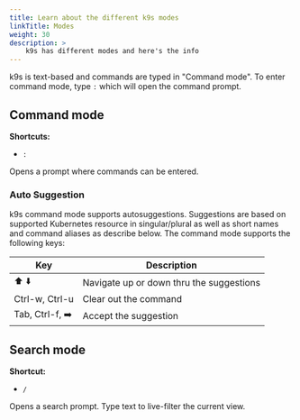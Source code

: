 ```yaml
---
title: Learn about the different k9s modes
linkTitle: Modes
weight: 30
description: >
    k9s has different modes and here's the info
---
```


k9s is text-based and commands are typed in "Command mode". To enter command mode, type `:` which will open the command prompt.

## Command mode

**Shortcuts:** 
- `:`

Opens a prompt where commands can be entered.

### Auto Suggestion

k9s command mode supports autosuggestions. Suggestions are based on supported Kubernetes resource in singular/plural as well as short names and command aliases as describe below. The command mode supports the following keys:

| Key                | Description                                |
|--------------------|--------------------------------------------|
| ⬆️ ⬇️               | Navigate up or down thru the suggestions   |
| Ctrl-w, Ctrl-u     | Clear out the command                      |
| Tab, Ctrl-f, ➡️     | Accept the suggestion                      |

## Search mode

**Shortcut:** 
- `/`

Opens a search prompt. Type text to live-filter the current view.